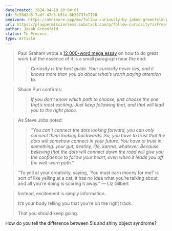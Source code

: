```yaml
---
dateCreated: 2024-04-19 10:04:01
id: 5c58d2a5-7adf-47c3-b51e-8b26737e7190
omnivore: https://omnivore.app/me/follow-curiosity-by-jakob-greenfeld-play-permissionless-18ef6abd8bf
url: https://playpermissionless.substack.com/p/follow-curiosity?isFreemail=true&post_id=143738222&publication_id=1308259&r=50n4x&triedRedirect=true
author: Jakob Greenfeld
status: To Process
type: Article
---
```



> Paul Graham wrote a [12,000-word mega essay](https://paulgraham.com/greatwork.html) on how to do great work but the essence of it is a small paragraph near the end:
> 
> > _Curiosity is the best guide. Your curiosity never lies, and it knows more than you do about what’s worth paying attention to._ 


> Shaan Puri confirms:
> 
> > _If you don’t know which path to choose, just choose the one that’s most exciting. Just keep following that, and that will lead you to the right place._ 


> As Steve Jobs noted:
> 
> > _“You can’t connect the dots looking forward, you can only connect them looking backwards. So, you have to trust that the dots will somehow connect in your future. You have to trust in something: your gut, destiny, life, karma, whatever. Because believing that the dots will connect down the road will give you the confidence to follow your heart, even when it leads you off the well-worn path.”_ 


> “To yell at your creativity, saying, ‘You must earn money for me!’ is sort of like yelling at a cat; it has no idea what you’re talking about, and all you’re doing is scaring it away.” — Liz Gilbert 



> Instead, excitement is simply information.
> 
> It’s your body telling you that you’re on the right track.
> 
> That you should keep going. 

How do you tell the difference between 5is and shiny object syndrome?


